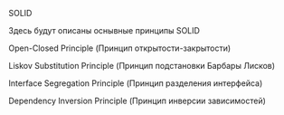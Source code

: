 SOLID



Здесь будут описаны оснывные принципы SOLID




Open-Closed Principle (Принцип открытости-закрытости)



Liskov Substitution Principle (Принцип подстановки Барбары Лисков)



Interface Segregation Principle (Принцип разделения интерфейса)




Dependency Inversion Principle (Принцип инверсии зависимостей)
